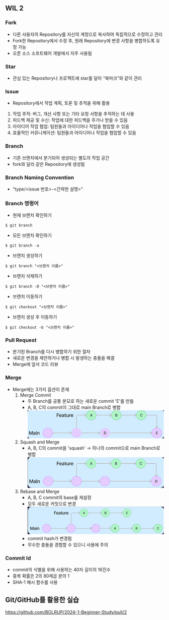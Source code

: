 ## WIL 2

### Fork
- 다른 사용자의 Repository를 자신의 계정으로 복사하여 
독립적으로 수정하고 관리
- Fork한 Repository에서 수정 후, 원래 Repository에 변경 사항을 병합하도록 요청 가능
- 오픈 소스 소프트웨어 개발에서 자주 사용됨

### Star
- 관심 있는 Repository나 프로젝트에 star를 달아 
“북마크”와 같이 관리

### Issue
-  Repository에서 작업 계획, 토론 및 추적을 위해 활용
1. 작업 추적: 버그, 개선 사항 또는 기타 요청 사항을 추적하는 데 사용
2. 피드백 제공 및 수신: 작업에 대한 피드백을 주거나 받을 수 있음
3. 아이디어 작업 협업: 팀원들과 아이디어나 작업을 협업할 수 있음
4. 효율적인 커뮤니케이션: 팀원들과 아이디어나 작업을 협업할 수 있음

### Branch
- 기존 브랜치에서 분기되어 생성되는 별도의 작업 공간
- fork와 달리 같은 Repository에 생성됨

### Branch Naming Convention
- “type/<issue 번호>-<간략한 설명>"

### Branch 명령어
- 현재 브랜치 확인하기
```
$ git branch
```
- 모든 브랜치 확인하기

```
$ git branch -a
```
- 브랜치 생성하기
```
$ git branch "<브랜치 이름>"
```
- 브랜치 삭제하기
```
$ git branch -D "<브랜치 이름>"
```
- 브랜치 이동하기
```
$ git checkout "<브랜치 이름>"
```
- 브랜치 생성 후 이동하기
```
$ git checkout -b "<브랜치 이름>"
```

### Pull Request
- 분기된 Branch를 다시 병합하기 위한 절차
- 새로운 변경을 제안하거나 병합 시 발생하는 충돌을 해결
- Merge에 앞서 코드 리뷰

### Merge
- Merge에는 3가지 옵션이 존재
    1. Merge Commit
        - 두 Branch를 공통 분모로 하는 새로운 commit 'E'를 만듦
        - A, B, C의 commit이 그대로 main Branch로 병합
        ![alt text](Merge_Commit.png)
    2. Squash and Merge
        - A, B, C의 commit을 'squash' -> 하나의 commit으로 main Branch로 병합
        ![alt text](Squash_and_Merge.png)
    3. Rebase and Merge
        - A, B, C commit의 base를 재설정
        - 모두 새로운 커밋으로 변경
        ![alt text](Rebase_and_Merge.png)
        - commit hash가 변경됨
        - 무수한 충돌을 경험할 수 있으니 사용에 주의

### Commit Id
- commit의 식별을 위해 사용하는 40자 길이의 16진수
- 중복 확률은 2의 80제곱 분의 1
- SHA-1 해시 함수를 사용

## Git/GitHub를 활용한 실습

<https://github.com/BOLRUP/2024-1-Beginner-Study/pull/2>
